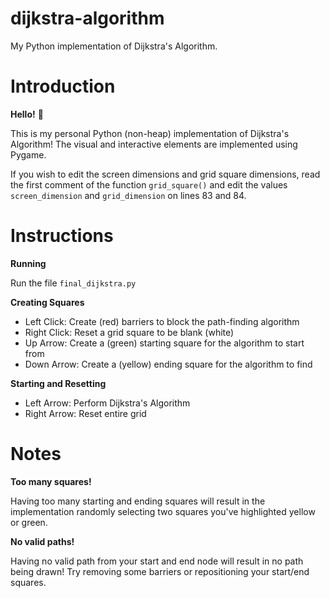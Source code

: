 # dijkstra-algorithm
My Python implementation of Dijkstra's Algorithm.

# Introduction
**Hello!** 👋

This is my personal Python (non-heap) implementation of Dijkstra's Algorithm! The visual and interactive elements are implemented using Pygame. 

If you wish to edit the screen dimensions and grid square dimensions, read the first comment of the function ```grid_square()``` and edit the values ```screen_dimension``` and ```grid_dimension``` on lines 83 and 84.

# Instructions
**Running**

Run the file ```final_dijkstra.py```

**Creating Squares**
- Left Click: Create (red) barriers to block the path-finding algorithm
- Right Click: Reset a grid square to be blank (white)
- Up Arrow: Create a (green) starting square for the algorithm to start from
- Down Arrow: Create a (yellow) ending square for the algorithm to find

**Starting and Resetting**
- Left Arrow: Perform Dijkstra's Algorithm
- Right Arrow: Reset entire grid 

# Notes
**Too many squares!**

Having too many starting and ending squares will result in the implementation randomly selecting two squares you've highlighted yellow or green.

**No valid paths!**

Having no valid path from your start and end node will result in no path being drawn! Try removing some barriers or repositioning your start/end squares.
